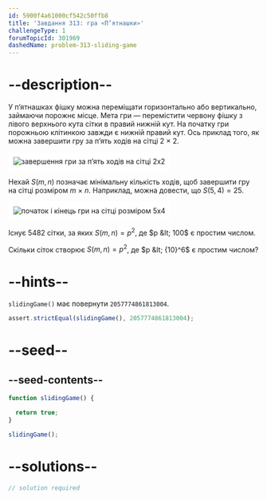 ```yaml
---
id: 5900f4a61000cf542c50ffb8
title: 'Завдання 313: гра «П’ятнашки»'
challengeType: 1
forumTopicId: 301969
dashedName: problem-313-sliding-game
---
```


# --description--

У п’ятнашках фішку можна переміщати горизонтально або вертикально, займаючи порожнє місце. Мета гри — перемістити червону фішку з лівого верхнього кута сітки в правий нижній кут. На початку гри порожньою клітинкою завжди є нижній правий кут. Ось приклад того, як можна завершити гру за п’ять ходів на сітці 2 × 2.

<img class="img-responsive center-block" alt="завершення гри за п’ять ходів на сітці 2х2" src="https://cdn.freecodecamp.org/curriculum/project-euler/sliding-game-1.gif" style="background-color: white; padding: 10px;" />

Нехай $S(m, n)$ позначає мінімальну кількість ходів, щоб завершити гру на сітці розміром $m$ × $n$. Наприклад, можна довести, що $S(5, 4) = 25$.

<img class="img-responsive center-block" alt="початок і кінець гри на сітці розміром 5х4" src="https://cdn.freecodecamp.org/curriculum/project-euler/sliding-game-2.gif" style="background-color: white; padding: 10px;" />

Існує 5482 сітки, за яких $S(m, n) = p^2$, де $p &lt; 100$ є простим числом.

Скільки сіток створює $S(m, n) = p^2$, де $p &lt; {10}^6$ є простим числом?

# --hints--

`slidingGame()` має повернути `2057774861813004`.

```js
assert.strictEqual(slidingGame(), 2057774861813004);
```

# --seed--

## --seed-contents--

```js
function slidingGame() {

  return true;
}

slidingGame();
```

# --solutions--

```js
// solution required
```

